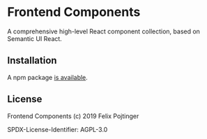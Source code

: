 # Frontend Components

A comprehensive high-level React component collection, based on Semantic UI React.

## Installation

A npm package [is available](https://www.npmjs.com/package/@pojntfx/frontend-components).

## License

Frontend Components (c) 2019 Felix Pojtinger

SPDX-License-Identifier: AGPL-3.0
